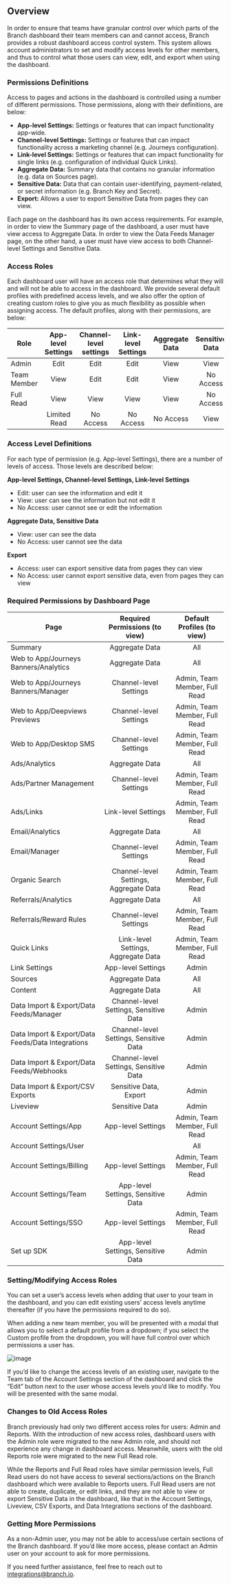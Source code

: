 ## Overview

In order to ensure that teams have granular control over which parts of the Branch dashboard their team members can and cannot access, Branch provides a robust dashboard access control system. This system allows account administrators to set and modify access levels for other members, and thus to control what those users can view, edit, and export when using the dashboard.

### Permissions Definitions

Access to pages and actions in the dashboard is controlled using a number of different permissions. Those permissions, along with their definitions, are below:
- **App-level Settings:** Settings or features that can impact functionality app-wide.
- **Channel-level Settings:** Settings or features that can impact functionality across a marketing channel (e.g. Journeys configuration).
- **Link-level Settings:** Settings or features that can impact functionality for single links (e.g. configuration of individual Quick Links).
- **Aggregate Data:** Summary data that contains no granular information (e.g. data on Sources page).
- **Sensitive Data:** Data that can contain user-identifying, payment-related, or secret information (e.g. Branch Key and Secret).
- **Export:** Allows a user to export Sensitive Data from pages they can view.

Each page on the dashboard has its own access requirements. For example, in order to view the Summary page of the dashboard, a user must have view access to Aggregate Data. In order to view the Data Feeds Manager page, on the other hand, a user must have view access to both Channel-level Settings and Sensitive Data. 

### Access Roles

Each dashboard user will have an access role that determines what they will and will not be able to access in the dashboard. We provide several default profiles with predefined access levels, and we also offer the option of creating custom roles to give you as much flexibility as possible when assigning access. The default profiles, along with their permissions, are below:

  | Role | App-level Settings | Channel-level settings | Link-level Settings | Aggregate Data | Sensitive Data | Export
  | --- | :-: | :-: | :-: | :-: | :-: | :-:
  | Admin | Edit | Edit | Edit | View | View | Access
  | Team Member | View | Edit | Edit | View | No Access | No Access
  | Full Read | View | View | View | View | No Access | No Access
 	| Limited Read | No Access | No Access | No Access | View | No Access | No Access

### Access Level Definitions

For each type of permission (e.g. App-level Settings), there are a number of levels of access. Those levels are described below:

**App-level Settings, Channel-level Settings, Link-level Settings**
- Edit: user can see the information and edit it
- View: user can see the information but not edit it
- No Access: user cannot see or edit the information

**Aggregate Data, Sensitive Data**
- View: user can see the data
- No Access: user cannot see the data

**Export**
- Access: user can export sensitive data from pages they can view
- No Access: user cannot export sensitive data, even from pages they can view

### Required Permissions by Dashboard Page

  | Page | Required Permissions (to view) | Default Profiles (to view)
  | --- | :-: | :-:
  | Summary | Aggregate Data | All
  | Web to App/Journeys Banners/Analytics | Aggregate Data | All |
  | Web to App/Journeys Banners/Manager | Channel-level Settings | Admin, Team Member, Full Read |
  | Web to App/Deepviews Previews | Channel-level Settings | Admin, Team Member, Full Read |
  | Web to App/Desktop SMS | Channel-level Settings | Admin, Team Member, Full Read |
  | Ads/Analytics | Aggregate Data | All |
  | Ads/Partner Management | Channel-level Settings | Admin, Team Member, Full Read |
  | Ads/Links | Link-level Settings | Admin, Team Member, Full Read |
  | Email/Analytics | Aggregate Data | All |
  | Email/Manager | Channel-level Settings | Admin, Team Member, Full Read |
  | Organic Search | Channel-level Settings, Aggregate Data | Admin, Team Member, Full Read |
  | Referrals/Analytics | Aggregate Data | All |
  | Referrals/Reward Rules | Channel-level Settings | Admin, Team Member, Full Read |
  | Quick Links | Link-level Settings, Aggregate Data | Admin, Team Member, Full Read |
  | Link Settings | App-level Settings | Admin |
  | Sources | Aggregate Data | All |
  | Content | Aggregate Data | All |
  | Data Import & Export/Data Feeds/Manager | Channel-level Settings, Sensitive Data | Admin |
  | Data Import & Export/Data Feeds/Data Integrations | Channel-level Settings, Sensitive Data | Admin |
  | Data Import & Export/Data Feeds/Webhooks | Channel-level Settings, Sensitive Data | Admin |
  | Data Import & Export/CSV Exports | Sensitive Data, Export | Admin |
  | Liveview | Sensitive Data | Admin |
  | Account Settings/App | App-level Settings | Admin, Team Member, Full Read |
  | Account Settings/User | | All | 
  | Account Settings/Billing | App-level Settings | Admin, Team Member, Full Read |
  | Account Settings/Team | App-level Settings, Sensitive Data | Admin |
  | Account Settings/SSO | App-level Settings | Admin, Team Member, Full Read |
  | Set up SDK | App-level Settings, Sensitive Data | Admin |

### Setting/Modifying Access Roles

You can set a user’s access levels when adding that user to your team in the dashboard, and you can edit existing users’ access levels anytime thereafter (if you have the permissions required to do so).

When adding a new team member, you will be presented with a modal that allows you to select a default profile from a dropdown; if you select the Custom profile from the dropdown, you will have full control over which permissions a user has.

![image](/img/pages/dashboard/access-control-invitation.png)

If you’d like to change the access levels of an existing user, navigate to the Team tab of the Account Settings section of the dashboard and click the “Edit” button next to the user whose access levels you’d like to modify. You will be presented with the same modal.

### Changes to Old Access Roles

Branch previously had only two different access roles for users: Admin and Reports. With the introduction of new access roles, dashboard users with the Admin role were migrated to the new Admin role, and should not experience any change in dashboard access. Meanwhile, users with the old Reports role were migrated to the new Full Read role. 

While the Reports and Full Read roles have similar permission levels, Full Read users do not have access to several sections/actions on the Branch dashboard which were available to Reports users. Full Read users are not able to create, duplicate, or edit links, and they are not able to view or export Sensitive Data in the dashboard, like that in the Account Settings, Liveview, CSV Exports, and Data Integrations sections of the dashboard.

### Getting More Permissions

As a non-Admin user, you may not be able to access/use certain sections of the Branch dashboard. If you’d like more access, please contact an Admin user on your account to ask for more permissions.

If you need further assistance, feel free to reach out to integrations@branch.io.
